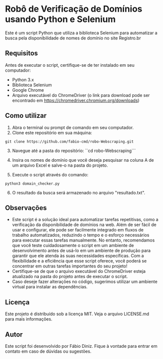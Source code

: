 # Robô de Verificação de Domínios usando Python e Selenium

Este é um script Python que utiliza a biblioteca Selenium para automatizar a busca pela disponibilidade de nomes de domínio no site Registro.br

## Requisitos

Antes de executar o script, certifique-se de ter instalado em seu computador:

 - Python 3.x
 - Biblioteca Selenium
 - Google Chrome
 - Arquivo executável do ChromeDriver (o link para download pode ser encontrado em https://chromedriver.chromium.org/downloads)
 
 ## Como utilizar
 
1. Abra o terminal ou prompt de comando em seu computador.
2. Clone este repositório em sua máquina:

```git clone https://github.com/fabio-cmd/robo-Webscraping.git```

3. Navegue até a pasta do repositório:
``cd robo-Webscraping```

4. Insira os nomes de domínio que você deseja pesquisar na coluna A de um arquivo Excel e salve-o na pasta do projeto.
5. Execute o script através do comando:

```python3 domain_checker.py```

6. O resultado da busca será armazenado no arquivo "resultado.txt".

## Observações

- Este script é a solução ideal para automatizar tarefas repetitivas, como a verificação da disponibilidade de domínios na web. Além de ser fácil de usar e configurar, ele pode ser facilmente integrado em fluxos de trabalho automatizados, reduzindo o tempo e o esforço necessários para executar essas tarefas manualmente. No entanto, recomendamos que você teste cuidadosamente o script em um ambiente de desenvolvimento antes de usá-lo em um ambiente de produção para garantir que ele atenda às suas necessidades específicas. Com a flexibilidade e a eficiência que esse script oferece, você poderá se concentrar em outras tarefas importantes do seu projeto!
- Certifique-se de que o arquivo executável do ChromeDriver esteja atualizado na pasta do projeto antes de executar o script.
- Caso deseje fazer alterações no código, sugerimos utilizar um ambiente virtual para instalar as dependências.

## Licença

Este projeto é distribuído sob a licença MIT. Veja o arquivo LICENSE.md para mais informações.

## Autor
Este script foi desenvolvido por Fábio Diniz. Fique à vontade para entrar em contato em caso de dúvidas ou sugestões.
